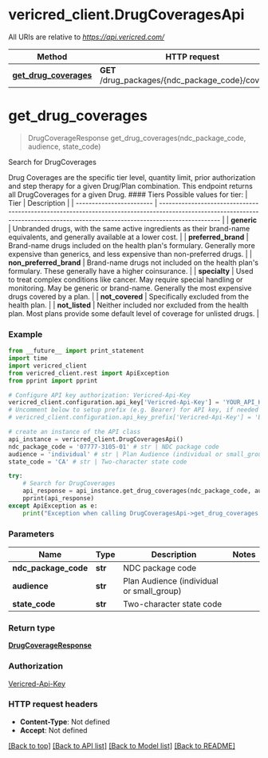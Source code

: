 # vericred_client.DrugCoveragesApi

All URIs are relative to *https://api.vericred.com/*

Method | HTTP request | Description
------------- | ------------- | -------------
[**get_drug_coverages**](DrugCoveragesApi.md#get_drug_coverages) | **GET** /drug_packages/{ndc_package_code}/coverages | Search for DrugCoverages


# **get_drug_coverages**
> DrugCoverageResponse get_drug_coverages(ndc_package_code, audience, state_code)

Search for DrugCoverages

Drug Coverages are the specific tier level, quantity limit, prior authorization and step therapy for a given Drug/Plan combination. This endpoint returns all DrugCoverages for a given Drug.  #### Tiers   Possible values for tier:    | Tier                     | Description                                                                                                                                                                     |   | ------------------------ | ------------------------------------------------------------------------------------------------------------------------------------------------------------------------------- |   | __generic__              | Unbranded drugs, with the same active ingredients as their brand-name equivalents, and generally available at a lower cost.                                                     |   | __preferred_brand__      | Brand-name drugs included on the health plan's formulary. Generally more expensive than generics, and less expensive than non-preferred drugs.                                  |   | __non_preferred_brand__  | Brand-name drugs not included on the health plan's formulary. These generally have a higher coinsurance.                                                                        |   | __specialty__            | Used to treat complex conditions like cancer. May require special handling or monitoring. May be generic or brand-name. Generally the most expensive drugs covered by a plan.   |   | __not_covered__          | Specifically excluded from the health plan.                                                                                                                                     |   | __not_listed__           | Neither included nor excluded from the health plan. Most plans provide some default level of coverage for unlisted drugs.                                                       |

### Example 
```python
from __future__ import print_statement
import time
import vericred_client
from vericred_client.rest import ApiException
from pprint import pprint

# Configure API key authorization: Vericred-Api-Key
vericred_client.configuration.api_key['Vericred-Api-Key'] = 'YOUR_API_KEY'
# Uncomment below to setup prefix (e.g. Bearer) for API key, if needed
# vericred_client.configuration.api_key_prefix['Vericred-Api-Key'] = 'Bearer'

# create an instance of the API class
api_instance = vericred_client.DrugCoveragesApi()
ndc_package_code = '07777-3105-01' # str | NDC package code
audience = 'individual' # str | Plan Audience (individual or small_group)
state_code = 'CA' # str | Two-character state code

try: 
    # Search for DrugCoverages
    api_response = api_instance.get_drug_coverages(ndc_package_code, audience, state_code)
    pprint(api_response)
except ApiException as e:
    print("Exception when calling DrugCoveragesApi->get_drug_coverages: %s\n" % e)
```

### Parameters

Name | Type | Description  | Notes
------------- | ------------- | ------------- | -------------
 **ndc_package_code** | **str**| NDC package code | 
 **audience** | **str**| Plan Audience (individual or small_group) | 
 **state_code** | **str**| Two-character state code | 

### Return type

[**DrugCoverageResponse**](DrugCoverageResponse.md)

### Authorization

[Vericred-Api-Key](../README.md#Vericred-Api-Key)

### HTTP request headers

 - **Content-Type**: Not defined
 - **Accept**: Not defined

[[Back to top]](#) [[Back to API list]](../README.md#documentation-for-api-endpoints) [[Back to Model list]](../README.md#documentation-for-models) [[Back to README]](../README.md)

